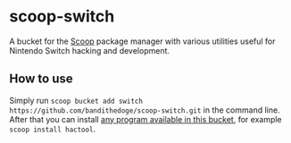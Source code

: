 # scoop-switch

A bucket for the [Scoop](https://scoop.sh/) package manager with various utilities useful for Nintendo Switch hacking and development.

## How to use

Simply run `scoop bucket add switch https://github.com/bandithedoge/scoop-switch.git` in the command line. After that you can install [any program available in this bucket](https://github.com/bandithedoge/scoop-switch/tree/master/bucket), for example `scoop install hactool`.
